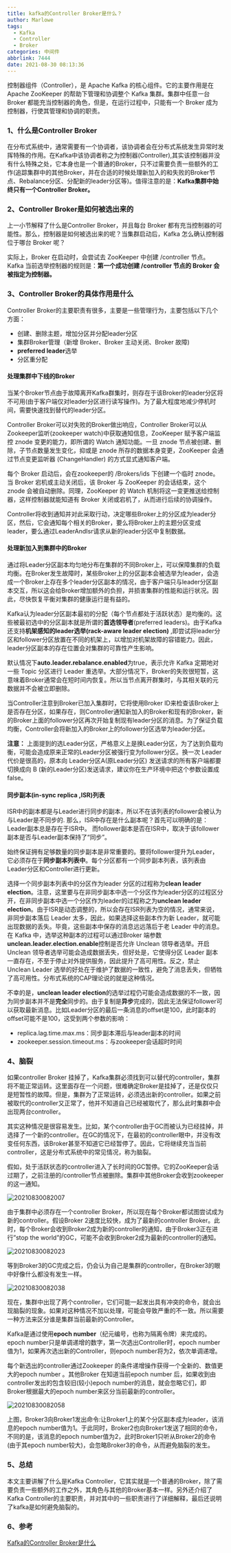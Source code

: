 ```yaml
---
title: kafka的Controller Broker是什么？
author: Marlowe
tags:
  - Kafka
  - Controller
  - Broker
categories: 中间件
abbrlink: 7444
date: 2021-08-30 08:13:36
---
```

控制器组件（Controller），是 Apache Kafka 的核心组件。它的主要作用是在 Apache ZooKeeper 的帮助下管理和协调整个 Kafka 集群。集群中任意一台 Broker 都能充当控制器的角色，但是，在运行过程中，只能有一个 Broker 成为控制器，行使其管理和协调的职责。
<!--more-->

### 1、什么是Controller Broker

在分布式系统中，通常需要有一个协调者，该协调者会在分布式系统发生异常时发挥特殊的作用。在Kafka中该协调者称之为控制器(Controller),其实该控制器并没有什么特殊之处，它本身也是一个普通的Broker，只不过需要负责一些额外的工作(追踪集群中的其他Broker，并在合适的时候处理新加入的和失败的Broker节点、Rebalance分区、分配新的leader分区等)。值得注意的是：**Kafka集群中始终只有一个Controller Broker。**

### 2、Controller Broker是如何被选出来的

上一小节解释了什么是Controller Broker，并且每台 Broker 都有充当控制器的可能性。那么，控制器是如何被选出来的呢？当集群启动后，Kafka 怎么确认控制器位于哪台 Broker 呢？

实际上，Broker 在启动时，会尝试去 ZooKeeper 中创建 /controller 节点。Kafka 当前选举控制器的规则是：**第一个成功创建 /controller 节点的 Broker 会被指定为控制器。**

### 3、Controller Broker的具体作用是什么

Controller Broker的主要职责有很多，主要是一些管理行为，主要包括以下几个方面：

* 创建、删除主题，增加分区并分配leader分区
* 集群Broker管理（新增 Broker、Broker 主动关闭、Broker 故障)
* **preferred leader**选举
* 分区重分配

#### 处理集群中下线的Broker

当某个Broker节点由于故障离开Kafka群集时，则存在于该Broker的leader分区将不可用(由于客户端仅对leader分区进行读写操作)。为了最大程度地减少停机时间，需要快速找到替代的leader分区。

Controller Broker可以对失败的Broker做出响应，Controller Broker可以从Zookeeper监听(zookeeper watch)中获取通知信息，ZooKeeper 赋予客户端监控 znode 变更的能力，即所谓的 Watch 通知功能。一旦 znode 节点被创建、删除，子节点数量发生变化，抑或是 znode 所存的数据本身变更，ZooKeeper 会通过节点变更监听器 (ChangeHandler) 的方式显式通知客户端。

每个 Broker 启动后，会在zookeeper的 /Brokers/ids 下创建一个临时 znode。当 Broker 宕机或主动关闭后，该 Broker 与 ZooKeeper 的会话结束，这个 znode 会被自动删除。同理，ZooKeeper 的 Watch 机制将这一变更推送给控制器，这样控制器就能知道有 Broker 关闭或宕机了，从而进行后续的协调操作。

Controller将收到通知并对此采取行动，决定哪些Broker上的分区成为leader分区，然后，它会通知每个相关的Broker，要么将Broker上的主题分区变成leader，要么通过LeaderAndIsr请求从新的leader分区中复制数据。

#### 处理新加入到集群中的Broker
通过将Leader分区副本均匀地分布在集群的不同Broker上，可以保障集群的负载均衡。在Broker发生故障时，某些Broker上的分区副本会被选举为leader，会造成一个Broker上存在多个leader分区副本的情况，由于客户端只与leader分区副本交互，所以这会给Broker增加额外的负担，并损害集群的性能和运行状况。因此，尽快恢复平衡对集群的健康运行是有益的。

Kafka认为leader分区副本最初的分配（每个节点都处于活跃状态）是均衡的。这些被最初选中的分区副本就是所谓的**首选领导者**(preferred leaders)。由于Kafka还支持**机架感知的leader选举(rack-aware leader election)** ,即尝试将leader分区和follower分区放置在不同的机架上，以增加对机架故障的容错能力。因此，leader分区副本的存在位置会对集群的可靠性产生影响。

默认情况下**auto.leader.rebalance.enabled**为true，表示允许 Kafka 定期地对一些 Topic 分区进行
Leader 重选举。大部分情况下，Broker的失败很短暂，这意味着Broker通常会在短时间内恢复。所以当节点离开群集时，与其相关联的元数据并不会被立即删除。

当Controller注意到Broker已加入集群时，它将使用Broker ID来检查该Broker上是否存在分区，如果存在，则Controller通知新加入的Broker和现有的Broker，新的Broker上面的follower分区再次开始复制现有leader分区的消息。为了保证负载均衡，Controller会将新加入的Broker上的follower分区选举为leader分区。

**注意：** 上面提到的选Leader分区，严格意义上是换Leader分区，为了达到负载均衡，可能会造成原来正常的Leader分区被强行变为follower分区。换一次 Leader 代价是很高的，原本向 Leader分区A(原Leader分区) 发送请求的所有客户端都要切换成向 B (新的Leader分区)发送请求，建议你在生产环境中把这个参数设置成 false。

#### 同步副本(in-sync replica ,ISR)列表

ISR中的副本都是与Leader进行同步的副本，所以不在该列表的follower会被认为与Leader是不同步的. 那么，ISR中存在是什么副本呢？首先可以明确的是：Leader副本总是存在于ISR中。 而follower副本是否在ISR中，取决于该follower副本是否与Leader副本保持了“同步”。

始终保证拥有足够数量的同步副本是非常重要的。要将follower提升为Leader，它必须存在于**同步副本列表中**。每个分区都有一个同步副本列表，该列表由Leader分区和Controller进行更新。

选择一个同步副本列表中的分区作为leader 分区的过程称为**clean leader election**。注意，这里要与在非同步副本中选一个分区作为leader分区的过程区分开，在非同步副本中选一个分区作为leader的过程称之为**unclean leader election**。由于ISR是动态调整的，所以会存在ISR列表为空的情况，通常来说，非同步副本落后 Leader 太多，因此，如果选择这些副本作为新 Leader，就可能出现数据的丢失。毕竟，这些副本中保存的消息远远落后于老 Leader 中的消息。在 Kafka 中，选举这种副本的过程可以通过Broker 端参数 **unclean.leader.election.enable**控制是否允许 Unclean 领导者选举。开启 Unclean 领导者选举可能会造成数据丢失，但好处是，它使得分区 Leader 副本一直存在，不至于停止对外提供服务，因此提升了高可用性。反之，禁止 Unclean Leader 选举的好处在于维护了数据的一致性，避免了消息丢失，但牺牲了高可用性。分布式系统的CAP理论说的就是这种情况。

不幸的是，**unclean leader election**的选举过程仍可能会造成数据的不一致，因为同步副本并不是**完全**同步的。由于复制是**异步**完成的，因此无法保证follower可以获取最新消息。比如Leader分区的最后一条消息的offset是100，此时副本的offset可能不是100，这受到两个参数的影响：

* replica.lag.time.max.ms：同步副本滞后与leader副本的时间
* zookeeper.session.timeout.ms：与zookeeper会话超时时间

### 4、脑裂

如果controller Broker 挂掉了，Kafka集群必须找到可以替代的controller，集群将不能正常运转。这里面存在一个问题，很难确定Broker是挂掉了，还是仅仅只是短暂性的故障。但是，集群为了正常运转，必须选出新的controller。如果之前被取代的controller又正常了，他并不知道自己已经被取代了，那么此时集群中会出现两台controller。

其实这种情况是很容易发生。比如，某个controller由于GC而被认为已经挂掉，并选择了一个新的controller。在GC的情况下，在最初的controller眼中，并没有改变任何东西，该Broker甚至不知道它已经暂停了。因此，它将继续充当当前controller，这是分布式系统中的常见情况，称为脑裂。

假如，处于活跃状态的controller进入了长时间的GC暂停。它的ZooKeeper会话过期了，之前注册的/controller节点被删除。集群中其他Broker会收到zookeeper的这一通知。

![20210830082007](https://marlowe.oss-cn-beijing.aliyuncs.com/img/20210830082007.png)

由于集群中必须存在一个controller Broker，所以现在每个Broker都试图尝试成为新的controller。假设Broker 2速度比较快，成为了最新的controller Broker。此时，每个Broker会收到Broker2成为新的controller的通知，由于Broker3正在进行”stop the world”的GC，可能不会收到Broker2成为最新的controller的通知。

![20210830082023](https://marlowe.oss-cn-beijing.aliyuncs.com/img/20210830082023.png)

等到Broker3的GC完成之后，仍会认为自己是集群的controller，在Broker3的眼中好像什么都没有发生一样。

![20210830082038](https://marlowe.oss-cn-beijing.aliyuncs.com/img/20210830082038.png)

现在，集群中出现了两个controller，它们可能一起发出具有冲突的命令，就会出现脑裂的现象。如果对这种情况不加以处理，可能会导致严重的不一致。所以需要一种方法来区分谁是集群当前最新的Controller。

Kafka是通过使用**epoch number**（纪元编号，也称为隔离令牌）来完成的。epoch number只是单调递增的数字，第一次选出Controller时，epoch number值为1，如果再次选出新的Controller，则epoch number将为2，依次单调递增。

每个新选出的controller通过Zookeeper 的条件递增操作获得一个全新的、数值更大的epoch number 。其他Broker 在知道当前epoch number 后，如果收到由controller发出的包含较旧(较小)epoch number的消息，就会忽略它们，即Broker根据最大的epoch number来区分当前最新的controller。

![20210830082058](https://marlowe.oss-cn-beijing.aliyuncs.com/img/20210830082058.png)

上图，Broker3向Broker1发出命令:让Broker1上的某个分区副本成为leader，该消息的epoch number值为1。于此同时，Broker2也向Broker1发送了相同的命令，不同的是，该消息的epoch number值为2，此时Broker1只听从Broker2的命令(由于其epoch number较大)，会忽略Broker3的命令，从而避免脑裂的发生。

### 5、总结

本文主要讲解了什么是Kafka Controller，它其实就是一个普通的Broker，除了需要负责一些额外的工作之外，其角色与其他的Broker基本一样。另外还介绍了Kafka Controller的主要职责，并对其中的一些职责进行了详细解释，最后还说明了kafka是如何避免脑裂的。

### 6、参考

[Kafka的Controller Broker是什么](https://jiamaoxiang.top/2020/07/06/Kafka%E7%9A%84Controller-Broker%E6%98%AF%E4%BB%80%E4%B9%88/)




